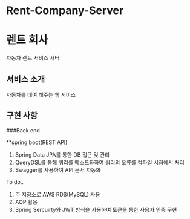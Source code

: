 # Rent-Company-Server
# 렌트 회사
자동차 렌트 서비스 서버
 
## 서비스 소개
자동차를 대여 해주는 웹 서비스

## 구현 사항

###Back end

**spring boot(REST API)
1. Spring Data JPA를 통한 DB 접근 및 관리
2. QueryDSL를 통해 쿼리를 메소드화하여 쿼리의 오류를 컴파일 시점에서 처리
3. Swagger를 사용하여 API 문서 자동화

To do..
1. 주 저장소로 AWS RDS(MySQL) 사용
2. AOP 활용
3. Spring Sercuirty와 JWT 방식을 사용하여 토큰을 통한 사용자 인증 구현
